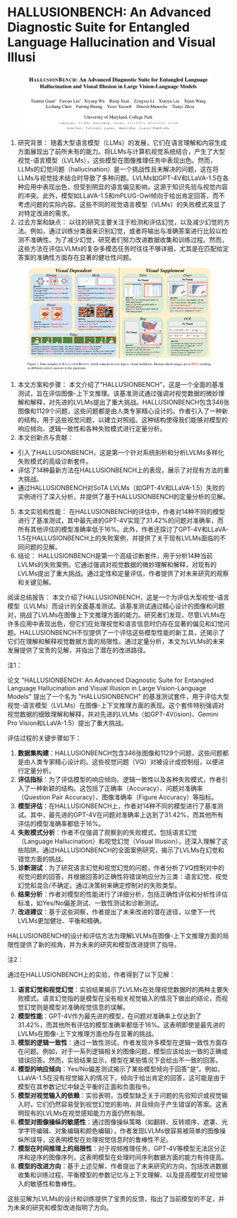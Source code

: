# HALLUSIONBENCH: An Advanced Diagnostic Suite for Entangled Language  Hallucination and Visual Illusi

<figure><img src="../.gitbook/assets/image (4) (1) (1) (1) (1) (1) (1) (1) (1) (1) (1) (1) (1) (1) (1) (1) (1) (1) (1) (1) (1) (1) (1) (1) (1) (1) (1) (1) (1) (1) (1) (1) (1) (1) (1) (1) (1) (1) (1) (1) (1) (1) (1) (1) (1) (1) (1) (1) (1) (1) (1) (1) (1) (1) (1) (1) (1) (1) (1) (1)   (4).png" alt=""><figcaption></figcaption></figure>

1. 研究背景： 随着大型语言模型（LLMs）的发展，它们在语言理解和内容生成方面展现出了前所未有的能力。将LLMs与计算机视觉系统结合，产生了大型视觉-语言模型（LVLMs），这些模型在图像推理任务中表现出色。然而，LLMs的幻觉问题（hallucination）是一个挑战性且未解决的问题，这在将LLMs与视觉技术结合时导致了多种问题。LVLMs如GPT-4V和LLaVA-1.5在各种应用中表现出色，但受到明显的语言偏见影响，这源于知识先验与视觉内容的冲突。此外，模型如LLaVA-1.5和mPLUG-Owl倾向于给出肯定回答，而不考虑问题的实际内容。这些不同的视觉语言模型（VLMs）的失败模式突显了对特定改进的需求。
2. 过去方案和缺点： 以往的研究主要关注于检测和评估幻觉，以及减少幻觉的方法。例如，通过训练分类器来识别幻觉，或者将输出与准确答案进行比较以检测不准确性。为了减少幻觉，研究者们努力改进数据收集和训练过程。然而，这些方法在评估LVLMs的复杂多模态任务时往往不够详细，尤其是在匹配给定答案的准确性方面存在显著的健壮性问题。

<figure><img src="../.gitbook/assets/image (5) (1) (1) (1) (1) (1) (1) (1) (1) (1) (1) (1) (1) (1) (1) (1) (1) (1) (1) (1) (1) (1) (1) (1) (1) (1) (1) (1) (1) (1) (1) (1) (1) (1) (1) (1) (1) (1) (1) (1) (1) (1) (1) (1) (1) (1) (1) (1) (1) (1) (1) (1) (1) (1) (1) (1) (1) (1).png" alt=""><figcaption></figcaption></figure>

1. 本文方案和步骤： 本文介绍了“HALLUSIONBENCH”，这是一个全面的基准测试，旨在评估图像-上下文推理。该基准测试通过强调对视觉数据的微妙理解和解释，对先进的LVLMs提出了重大挑战。HALLUSIONBENCH包含346张图像和1129个问题，这些问题都是由人类专家精心设计的。作者引入了一种新的结构，用于这些视觉问题，以建立对照组。这种结构使得我们能够对模型的响应倾向、逻辑一致性和各种失败模式进行定量分析。
2. 本文创新点与贡献：

* 引入了HALLUSIONBENCH，这是第一个针对系统剖析和分析LVLMs多样化失败模式的高级诊断套件。
* 评估了14种最新方法在HALLUSIONBENCH上的表现，展示了对现有方法的重大挑战。
* 通过HALLUSIONBENCH对SoTA LVLMs（如GPT-4V和LLaVA-1.5）失败的实例进行了深入分析，并提供了基于HALLUSIONBENCH的定量分析的见解。

5. 本文实验和性能： 在HALLUSIONBENCH的评估中，作者对14种不同的模型进行了基准测试，其中最先进的GPT-4V实现了31.42%的问题对准确率，而所有其他评估的模型准确率低于16%。此外，作者还探讨了GPT-4V和LLaVA-1.5在HALLUSIONBENCH上的失败案例，并提供了关于现有LVLMs面临的不同问题的见解。
6. 结论： HALLUSIONBENCH是第一个高级诊断套件，用于分析14种当前LVLMs的失败案例。它通过强调对视觉数据的微妙理解和解释，对现有的LVLMs提出了重大挑战。通过定性和定量评估，作者提供了对未来研究的观察和关键见解。

阅读总结报告： 本文介绍了HALLUSIONBENCH，这是一个为评估大型视觉-语言模型（LVLMs）而设计的全面基准测试。该基准测试通过精心设计的图像和问题对，挑战了LVLMs在图像上下文推理方面的能力。研究者们发现，尽管LVLMs在许多应用中表现出色，但它们在处理视觉和语言信息时仍存在显著的偏见和幻觉问题。HALLUSIONBENCH不仅提供了一个评估这些模型性能的新工具，还揭示了它们在理解和解释视觉数据方面的局限性。通过定量分析，本文为LVLMs的未来发展提供了宝贵的见解，并指出了潜在的改进路径。



注1：

论文 "HALLUSIONBENCH: An Advanced Diagnostic Suite for Entangled Language Hallucination and Visual Illusion in Large Vision-Language Models" 提出了一个名为 "HALLUSIONBENCH" 的基准测试套件，用于评估大型视觉-语言模型（LVLMs）在图像-上下文推理方面的表现。这个套件特别强调对视觉数据的细致理解和解释，并对先进的LVLMs（如GPT-4V(ision)、Gemini Pro Vision和LLaVA-1.5）提出了重大挑战。

评估过程的关键步骤如下：

1. **数据集构建**：HALLUSIONBENCH包含346张图像和1129个问题，这些问题都是由人类专家精心设计的。这些视觉问题（VQ）对被设计成控制组，以便进行定量分析。
2. **评估指标**：为了评估模型的响应倾向、逻辑一致性以及各种失败模式，作者引入了一种新颖的结构。这包括了正确率（Accuracy）、问题对准确率（Question Pair Accuracy）、图像准确率（Figure Accuracy）等指标。
3. **模型评估**：在HALLUSIONBENCH上，作者对14种不同的模型进行了基准测试。其中，最先进的GPT-4V在问题对准确率上达到了31.42%，而其他所有评估的模型准确率都低于16%。
4. **失败模式分析**：作者不仅强调了观察到的失败模式，包括语言幻觉（Language Hallucination）和视觉幻觉（Visual Illusion），还深入理解了这些陷阱。通过HALLUSIONBENCH的全面案例研究，揭示了LVLMs在幻觉和错觉方面的挑战。
5. **诊断测试**：为了研究语言幻觉和视觉幻觉的问题，作者分析了VQ控制对中的视觉问题的回答，并根据回答的正确性将错误响应分为三类：语言幻觉、视觉幻觉和混合/不确定。通过决策树来确定控制对的失败类型。
6. **结果分析**：作者对模型的性能进行了详细分析，包括正确性评估和分析性评估标准，如Yes/No偏差测试、一致性测试和诊断测试。
7. **改进建议**：基于这些洞察，作者提出了未来改进的潜在途径，以使下一代LVLMs更加健壮、平衡和精确。

HALLUSIONBENCH的设计和评估方法为理解LVLMs在图像-上下文推理方面的局限性提供了新的视角，并为未来的研究和模型改进提供了指导。





注2：

通过在HALLUSIONBENCH上的实验，作者得到了以下见解：

1. **语言幻觉和视觉幻觉**：实验结果揭示了LVLMs在处理视觉数据时的两种主要失败模式。语言幻觉指的是模型在没有相关视觉输入的情况下做出的结论，而视觉幻觉则是模型对准确视觉信息的误解。
2. **模型性能**：GPT-4V作为最先进的模型，在问题对准确率上仅达到了31.42%，而其他所有评估的模型准确率都低于16%。这表明即使是最先进的LVLMs在图像-上下文推理方面也存在显著的挑战。
3. **模型的逻辑一致性**：通过一致性测试，作者发现许多模型在逻辑一致性方面存在问题。例如，对于一系列逻辑相关的图像问题，模型应该给出一致的正确或错误回答。然而，实验结果显示，模型在某些情况下会给出不一致的回答。
4. **模型的响应倾向**：Yes/No偏差测试揭示了某些模型倾向于回答“是”。例如，LLaVA-1.5在没有视觉输入的情况下，倾向于给出肯定的回答，这可能是由于模型在其参数记忆中缺乏平衡的正面和负面指令。
5. **模型对视觉输入的依赖**：实验表明，当模型缺乏关于问题的先验知识或视觉输入时，它们仍然容易受到视觉幻觉的影响，并且倾向于产生错误的答案。这表明现有的LVLMs在视觉感知能力方面仍然有限。
6. **模型对图像操纵的敏感性**：通过图像操纵策略（如翻转、反转顺序、遮罩、光学字符编辑、对象编辑和颜色编辑），作者发现LVLMs很容易被简单的图像操纵所误导，这表明模型在处理视觉信息时的鲁棒性不足。
7. **模型在时间推理上的局限性**：对于视频推理任务，GPT-4V等模型无法区分正序和逆序的图像序列，这表明模型在处理时间序列数据方面的能力有待提高。
8. **模型的改进方向**：基于上述见解，作者提出了未来研究的方向，包括改进数据收集和训练过程、平衡模型的参数记忆与上下文理解、以及提高模型对视觉输入的敏感性和鲁棒性。

这些见解为LVLMs的设计和训练提供了宝贵的反馈，指出了当前模型的不足，并为未来的研究和模型改进指明了方向。
